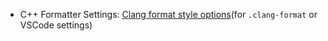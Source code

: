 - C++ Formatter Settings: [Clang format style options](https://clang.llvm.org/docs/ClangFormatStyleOptions.html)(for `.clang-format` or VSCode settings)
